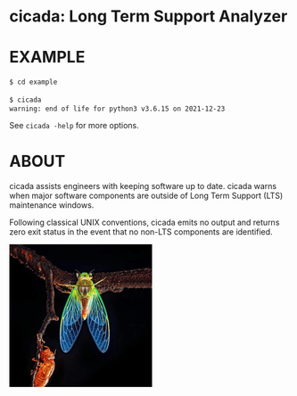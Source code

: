 # cicada: Long Term Support Analyzer

# EXAMPLE

```console
$ cd example

$ cicada
warning: end of life for python3 v3.6.15 on 2021-12-23
```

See `cicada -help` for more options.

# ABOUT

cicada assists engineers with keeping software up to date. cicada warns when major software components are outside of Long Term Support (LTS) maintenance windows.

Following classical UNIX conventions, cicada emits no output and returns zero exit status in the event that no non-LTS components are identified.

![cicada molt](cicada.png)
